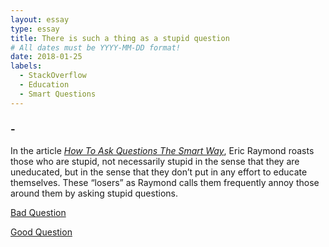 ```yaml
---
layout: essay
type: essay
title: There is such a thing as a stupid question
# All dates must be YYYY-MM-DD format!
date: 2018-01-25
labels:
  - StackOverflow
  - Education
  - Smart Questions
---
```

### -

In the article [*How To Ask Questions The Smart Way*](http://www.catb.org/esr/faqs/smart-questions.html), Eric Raymond roasts those who are stupid, not necessarily stupid in the sense that they are uneducated, but in the sense that they don’t put in any effort to educate themselves. These “losers” as Raymond calls them frequently annoy those around them by asking stupid questions.

[Bad Question](https://stackoverflow.com/questions/43719039/is-this-javascript-code-ok)

[Good Question](https://stackoverflow.com/questions/11227809/why-is-it-faster-to-process-a-sorted-array-than-an-unsorted-array)
